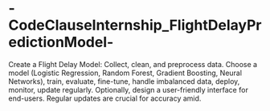 # -CodeClauseInternship_FlightDelayPredictionModel-
Create a Flight Delay Model: Collect, clean, and preprocess data. Choose a model (Logistic Regression, Random Forest, Gradient Boosting, Neural Networks), train, evaluate, fine-tune, handle imbalanced data, deploy, monitor, update regularly. Optionally, design a user-friendly interface for end-users. Regular updates are crucial for accuracy amid.
